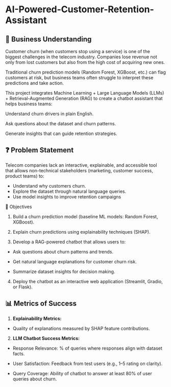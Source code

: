 # AI-Powered-Customer-Retention-Assistant

## 🏢  **Business Understanding**

Customer churn (when customers stop using a service) is one of the biggest challenges in the telecom industry. Companies lose revenue not only from lost customers but also from the high cost of acquiring new ones.

Traditional churn prediction models (Random Forest, XGBoost, etc.) can flag customers at risk, but business teams often struggle to interpret these predictions and take action.

This project integrates Machine Learning + Large Language Models (LLMs) + Retrieval-Augmented Generation (RAG) to create a chatbot assistant that helps business teams: 

Understand churn drivers in plain English.

Ask questions about the dataset and churn patterns.

Generate insights that can guide retention strategies.

## ❓ Problem Statement

Telecom companies lack an interactive, explainable, and accessible tool that allows non-technical stakeholders (marketing, customer success, product teams) to:

- Understand why customers churn.
- Explore the dataset through natural language queries.
- Use model insights to improve retention campaigns

🎯 Objectives

1. Build a churn prediction model (baseline ML models: Random Forest, XGBoost).

2. Explain churn predictions using explainability techniques (SHAP).

3. Develop a RAG-powered chatbot that allows users to:

- Ask questions about churn patterns and trends.

- Get natural language explanations for customer churn risk.

- Summarize dataset insights for decision making.

4. Deploy the chatbot as an interactive web application (Streamlit, Gradio, or Flask).

## 📊 Metrics of Success

1. **Explainability Metrics:**

- Quality of explanations measured by SHAP feature contributions.

2. **LLM Chatbot Success Metrics:**

- Response Relevance: % of queries where responses align with dataset facts.

- User Satisfaction: Feedback from test users (e.g., 1–5 rating on clarity).

- Query Coverage: Ability of chatbot to answer at least 80% of user queries about churn.
